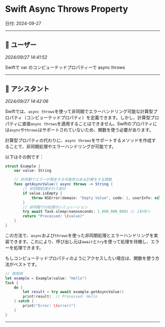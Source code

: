 # Swift Async Throws Property

日付: 2024-09-27

---

## 👤 ユーザー
*2024/09/27 14:41:52*

Swiftで var のコンピューテッドプロパティーで async throws

---

## 🤖 アシスタント
*2024/09/27 14:42:06*

Swiftでは、`async throws`を使って非同期でエラーハンドリング可能な計算型プロパティ（コンピューテッドプロパティ）を定義できます。しかし、計算型プロパティに直接`async throws`を適用することはできません。Swiftのプロパティには`async`や`throws`はサポートされていないため、関数を使う必要があります。

計算型プロパティの代わりに、`async throws`をサポートするメソッドを作成することで、非同期処理やエラーハンドリングが可能です。

以下はその例です：

```swift
struct Example {
    var value: String

    // 非同期でエラーが発生する可能性のある計算をする関数
    func getAsyncValue() async throws -> String {
        // 非同期処理を行う部分
        if value.isEmpty {
            throw NSError(domain: "Empty Value", code: 1, userInfo: nil)
        }
        // 非同期での処理のシミュレーション
        try await Task.sleep(nanoseconds: 1_000_000_000) // 1秒待つ
        return "Processed: \(value)"
    }
}
```

この方法で、`async`および`throws`を使った非同期処理とエラーハンドリングを実装できます。これにより、呼び出し元は`await`と`try`を使って処理を待機し、エラーを処理できます。

もしコンピューテッドプロパティのようにアクセスしたい場合は、関数を使う方法がベストです。

```swift
// 使用例
let example = Example(value: "Hello")
Task {
    do {
        let result = try await example.getAsyncValue()
        print(result)  // Processed: Hello
    } catch {
        print("Error: \(error)")
    }
}
```

---
